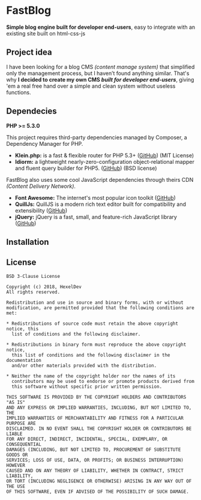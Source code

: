 FastBlog
======
**Simple blog engine built for developer end-users**, easy to integrate with an existing site built on html-css-js

Project idea
-----
I have been looking for a blog CMS _(content manage system)_ that simplified 
only the management process, but I haven’t found anything similar. That's why **I decided to create my own CMS _built for 
developer end-users_**, giving 'em a real free hand over a simple and clean system without useless functions.

Dependecies
-----

**PHP >= 5.3.0**

This project requires third-party dependencies managed by Composer, a Dependency Manager for PHP.
 -  **Klein.php:** is a fast & flexible router for PHP 5.3+ 
 ([GitHub](https://github.com/klein/klein.php)) (MIT License)
 -  **Idiorm:** a lightweight nearly-zero-configuration object-relational mapper and fluent query builder for PHP5. 
 ([GitHub](https://github.com/j4mie/idiorm)) (BSD license)
 
FastBlog also uses some cool JavaScript dependencies through theirs CDN _(Content Delivery Network)_.
 - **Font Awesome:** The internet's most popular icon toolkit
 ([GitHub](https://github.com/FortAwesome/Font-Awesome))
 - **QuillJs:** QuillJS is a modern rich text editor built for compatibility and extensibility
 ([GitHub](https://github.com/quilljs/quill))
 - **jQuery:** jQuery is a fast, small, and feature-rich JavaScript library 
 ([GitHub](https://github.com/jquery/jquery))

Installation
-----


License
-----

```
BSD 3-Clause License

Copyright (c) 2018, HexelDev
All rights reserved.

Redistribution and use in source and binary forms, with or without
modification, are permitted provided that the following conditions are met:

* Redistributions of source code must retain the above copyright notice, this
  list of conditions and the following disclaimer.

* Redistributions in binary form must reproduce the above copyright notice,
  this list of conditions and the following disclaimer in the documentation
  and/or other materials provided with the distribution.

* Neither the name of the copyright holder nor the names of its
  contributors may be used to endorse or promote products derived from
  this software without specific prior written permission.

THIS SOFTWARE IS PROVIDED BY THE COPYRIGHT HOLDERS AND CONTRIBUTORS "AS IS"
AND ANY EXPRESS OR IMPLIED WARRANTIES, INCLUDING, BUT NOT LIMITED TO, THE
IMPLIED WARRANTIES OF MERCHANTABILITY AND FITNESS FOR A PARTICULAR PURPOSE ARE
DISCLAIMED. IN NO EVENT SHALL THE COPYRIGHT HOLDER OR CONTRIBUTORS BE LIABLE
FOR ANY DIRECT, INDIRECT, INCIDENTAL, SPECIAL, EXEMPLARY, OR CONSEQUENTIAL
DAMAGES (INCLUDING, BUT NOT LIMITED TO, PROCUREMENT OF SUBSTITUTE GOODS OR
SERVICES; LOSS OF USE, DATA, OR PROFITS; OR BUSINESS INTERRUPTION) HOWEVER
CAUSED AND ON ANY THEORY OF LIABILITY, WHETHER IN CONTRACT, STRICT LIABILITY,
OR TORT (INCLUDING NEGLIGENCE OR OTHERWISE) ARISING IN ANY WAY OUT OF THE USE
OF THIS SOFTWARE, EVEN IF ADVISED OF THE POSSIBILITY OF SUCH DAMAGE.
```
